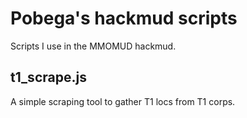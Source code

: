 # Pobega's hackmud scripts

Scripts I use in the MMOMUD hackmud.

## t1_scrape.js

A simple scraping tool to gather T1 locs from T1 corps.
